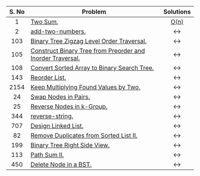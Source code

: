 | S. No | Problem                                                                                                                                                                                                             |           Solutions            |
| :---: | ------------------------------------------------------------------------------------------------------------------------------------------------------------------------------------------------------------------- | :----------------------------: |
|   1   | [Two Sum.](https://leetcode.com/problems/two-sum/)                                                                                                                  | [O(n)](.1-two-sum.cpp) |
|   2   | [add-two-numbers.](https://leetcode.com/problems/add-two-numbers/)                                                                                                  |              <->               |
|   103   | [Binary Tree Zigzag Level Order Traversal.](https://leetcode.com/problems/binary-tree-zigzag-level-order-traversal/)                                                                                            |              <->               |
|   105   | [Construct Binary Tree from Preorder and Inorder Traversal.](https://leetcode.com/problems/construct-binary-tree-from-preorder-and-inorder-traversal/)                                  |              <->               |
|   108   | [Convert Sorted Array to Binary Search Tree.](https://leetcode.com/problems/convert-sorted-array-to-binary-search-tree/)                                                         |              <->               |
|   143   | [Reorder List.](https://leetcode.com/problems/reorder-list/)                                                                                  |              <->               |
|   2154   | [Keep Multiplying Found Values by Two.](https://leetcode.com/problems/keep-multiplying-found-values-by-two/)                                                                        |              <->               |
|   24   | [ Swap Nodes in Pairs.](https://leetcode.com/problems/swap-nodes-in-pairs/)                                         |              <->               |
|   25   | [Reverse Nodes in k-Group.](https://leetcode.com/problems/reverse-nodes-in-k-group/)                                  |              <->               |
|  344   | [reverse-string.](https://leetcode.com/problems/reverse-string/)                                                                                   |              <->               |
|  707  | [Design Linked List.](https://leetcode.com/problems/design-linked-list/)                                                                                                              |              <->               |
|  82   | [Remove Duplicates from Sorted List II.](https://leetcode.com/problems/remove-duplicates-from-sorted-list-ii/)                                                                                       |              <->               |
|  199  | [Binary Tree Right Side View.](https://leetcode.com/problems/binary-tree-right-side-view/)                                                                                       |              <->               |
|  113  | [Path Sum II.](https://leetcode.com/problems/path-sum-ii/)                                                                                       |              <->               |
|  450  | [Delete Node in a BST.](https://leetcode.com/problems/delete-node-in-a-bst/)                                                                                       |              <->               |

